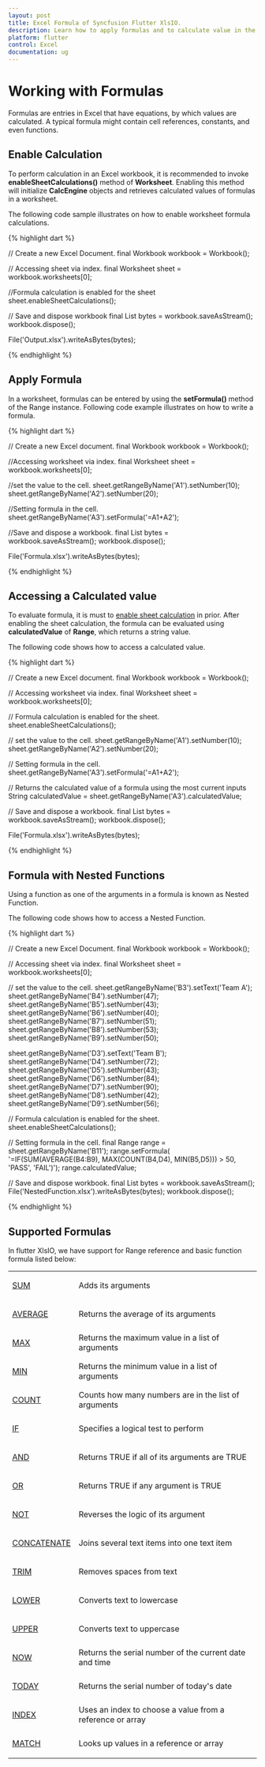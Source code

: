 ```yaml
---
layout: post
title: Excel Formula of Syncfusion Flutter XlsIO.
description: Learn how to apply formulas and to calculate value in the cells of Excel worksheet using Syncfusion Flutter XlsIO. 
platform: flutter
control: Excel
documentation: ug
---
```


# Working with Formulas

Formulas are entries in Excel that have equations, by which values are calculated. A typical formula might contain cell references, constants, and even functions.

## Enable Calculation

To perform calculation in an Excel workbook, it is recommended to invoke **enableSheetCalculations()** method of **Worksheet**. Enabling this method will initialize **CalcEngine** objects and retrieves calculated values of formulas in a worksheet.

The following code sample illustrates on how to enable worksheet formula calculations.

{% highlight dart %}

// Create a new Excel Document.
final Workbook workbook = Workbook();

// Accessing sheet via index.
final Worksheet sheet = workbook.worksheets[0];

//Formula calculation is enabled for the sheet
sheet.enableSheetCalculations();

// Save and dispose workbook
final List<int> bytes = workbook.saveAsStream();
workbook.dispose();

File('Output.xlsx').writeAsBytes(bytes);

{% endhighlight %}


## Apply Formula

In a worksheet, formulas can be entered by using the **setFormula()** method of the Range instance.
Following code example illustrates on how to write a formula.

{% highlight dart %}

// Create a new Excel document.
final Workbook workbook = Workbook();

//Accessing worksheet via index.
final Worksheet sheet = workbook.worksheets[0];

//set the value to the cell.
sheet.getRangeByName('A1').setNumber(10);
sheet.getRangeByName('A2').setNumber(20);

//Setting formula in the cell.
sheet.getRangeByName('A3').setFormula('=A1+A2');

//Save and dispose a workbook.
final List<int> bytes = workbook.saveAsStream();
workbook.dispose();

File('Formula.xlsx').writeAsBytes(bytes);

{% endhighlight %}

## Accessing a Calculated value

To evaluate formula, it is must to [enable sheet calculation](enable-sheet-calculation) in prior. After enabling the sheet calculation, the formula can be evaluated using **calculatedValue** of **Range**, which returns a string value.

The following code shows how to access a calculated value.

{% highlight dart %}

// Create a new Excel document.
final Workbook workbook = Workbook();

// Accessing worksheet via index.
final Worksheet sheet = workbook.worksheets[0];

// Formula calculation is enabled for the sheet.
sheet.enableSheetCalculations();

// set the value to the cell.
sheet.getRangeByName('A1').setNumber(10);
sheet.getRangeByName('A2').setNumber(20);

// Setting formula in the cell.
sheet.getRangeByName('A3').setFormula('=A1+A2');

// Returns the calculated value of a formula using the most current inputs
String calculatedValue = sheet.getRangeByName('A3').calculatedValue;

// Save and dispose a workbook.
final List<int> bytes = workbook.saveAsStream();
workbook.dispose();

File('Formula.xlsx').writeAsBytes(bytes);

{% endhighlight %}

## Formula with Nested Functions

Using a function as one of the arguments in a formula is known as Nested Function.

The following code shows how to access a Nested Function.

{% highlight dart %}


// Create a new Excel Document.
final Workbook workbook = Workbook();

// Accessing sheet via index.
final Worksheet sheet = workbook.worksheets[0];

// set the value to the cell.
sheet.getRangeByName('B3').setText('Team A');
sheet.getRangeByName('B4').setNumber(47);
sheet.getRangeByName('B5').setNumber(43);
sheet.getRangeByName('B6').setNumber(40);
sheet.getRangeByName('B7').setNumber(51);
sheet.getRangeByName('B8').setNumber(53);
sheet.getRangeByName('B9').setNumber(50);

sheet.getRangeByName('D3').setText('Team B');
sheet.getRangeByName('D4').setNumber(72);
sheet.getRangeByName('D5').setNumber(43);
sheet.getRangeByName('D6').setNumber(84);
sheet.getRangeByName('D7').setNumber(90);
sheet.getRangeByName('D8').setNumber(42);
sheet.getRangeByName('D9').setNumber(56);

// Formula calculation is enabled for the sheet.
sheet.enableSheetCalculations();

// Setting formula in the cell.
final Range range = sheet.getRangeByName('B11');
range.setFormula(
  '=IF(SUM(AVERAGE(B4:B9), MAX(COUNT(B4,D4), MIN(B5,D5))) > 50, \'PASS\', \'FAIL\')');
range.calculatedValue;

// Save and dispose workbook.
final List<int> bytes = workbook.saveAsStream();
File('NestedFunction.xlsx').writeAsBytes(bytes);
workbook.dispose();

{% endhighlight %}

## Supported Formulas

In flutter XlsIO, we have support for Range reference and basic function formula listed below:

<table>
<tr>
<td>

[SUM](https://help.syncfusion.com/flutter/xlsio/working-with-general-functions#sum-function)

</td>
<td>
Adds its arguments
</td>
</tr>
<tr>
<td>

[AVERAGE](https://help.syncfusion.com/flutter/xlsio/working-with-general-functions#average-function)

</td>
<td>
Returns the average of its arguments
</td>
</tr>
<tr>
<td>

[MAX](https://help.syncfusion.com/flutter/xlsio/working-with-general-functions#max-function)

</td>
<td>
Returns the maximum value in a list of arguments
</td>
</tr>
<tr>
<td>

[MIN](https://help.syncfusion.com/flutter/xlsio/working-with-general-functions#min-function)

</td>
<td>
Returns the minimum value in a list of arguments
</td>
</tr>
<tr>
<td>

[COUNT](https://help.syncfusion.com/flutter/xlsio/working-with-general-functions#count-function)

</td>
<td>
Counts how many numbers are in the list of arguments
</td>
</tr>
<tr>
<td>

[IF](https://help.syncfusion.com/flutter/xlsio/working-with-logical-function#if-function)

</td>
<td>
Specifies a logical test to perform
</td>
</tr>
<tr>
<td>

[AND]()

</td>
<td>
Returns TRUE if all of its arguments are TRUE
</td>
</tr>
<tr>
<td>

[OR]()

</td>
<td>
Returns TRUE if any argument is TRUE
</td>
</tr>
<tr>
<td>

[NOT]()

</td>
<td>
Reverses the logic of its argument
</td>
</tr>
<tr>
<td>

[CONCATENATE]()

</td>
<td>
Joins several text items into one text item
</td>
</tr>
<tr>
<td>

[TRIM]()

</td>
<td>
Removes spaces from text
</td>
</tr>
<tr>
<td>

[LOWER]()

</td>
<td>
Converts text to lowercase
</td>
</tr>
<tr>
<td>

[UPPER]()

</td>
<td>
Converts text to uppercase
</td>
</tr>
<tr>
<td>

[NOW]()

</td>
<td>
Returns the serial number of the current date and time
</td>
</tr>
<tr>
<td>

[TODAY]()

</td>
<td>
Returns the serial number of today's date
</td>
</tr>
<tr>
<td>

[INDEX]()

</td>
<td>
Uses an index to choose a value from a reference or array
</td>
</tr>
<tr>
<td>

[MATCH]()

</td>
<td>
Looks up values in a reference or array
</td>
</tr>
</table>
